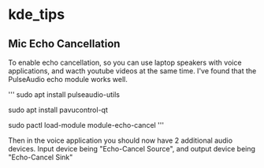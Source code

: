 # kde_tips


## Mic Echo Cancellation

To enable echo cancellation, so you can use laptop speakers with voice applications, and wacth youtube videos at the same time. I've found that the PulseAudio echo module works well.

'''
sudo apt install pulseaudio-utils

sudo apt install pavucontrol-qt

sudo pactl load-module module-echo-cancel
'''

Then in the voice application you should now have 2 additional audio devices. Input device being "Echo-Cancel Source", and output device being "Echo-Cancel Sink"

